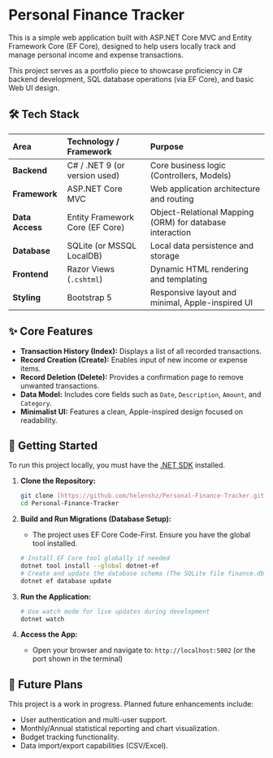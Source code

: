 # Personal Finance Tracker

This is a simple web application built with ASP.NET Core MVC and Entity Framework Core (EF Core), designed to help users locally track and manage personal income and expense transactions.

This project serves as a portfolio piece to showcase proficiency in C# backend development, SQL database operations (via EF Core), and basic Web UI design.

## 🛠️ Tech Stack

| Area | Technology / Framework | Purpose |
| :--- | :--- | :--- |
| **Backend** | C# / .NET 9 (or version used) | Core business logic (Controllers, Models) |
| **Framework** | ASP.NET Core MVC | Web application architecture and routing |
| **Data Access** | Entity Framework Core (EF Core) | Object-Relational Mapping (ORM) for database interaction |
| **Database** | SQLite (or MSSQL LocalDB) | Local data persistence and storage |
| **Frontend** | Razor Views (`.cshtml`) | Dynamic HTML rendering and templating |
| **Styling** | Bootstrap 5 | Responsive layout and minimal, Apple-inspired UI |

## ✨ Core Features

* **Transaction History (Index):** Displays a list of all recorded transactions.
* **Record Creation (Create):** Enables input of new income or expense items.
* **Record Deletion (Delete):** Provides a confirmation page to remove unwanted transactions.
* **Data Model:** Includes core fields such as `Date`, `Description`, `Amount`, and `Category`.
* **Minimalist UI:** Features a clean, Apple-inspired design focused on readability.

## 🚀 Getting Started

To run this project locally, you must have the [.NET SDK](https://dotnet.microsoft.com/download) installed.

1.  **Clone the Repository:**
    ```bash
    git clone [https://github.com/helenshz/Personal-Finance-Tracker.git](https://github.com/helenshz/Personal-Finance-Tracker.git)
    cd Personal-Finance-Tracker
    ```

2.  **Build and Run Migrations (Database Setup):**
    * The project uses EF Core Code-First. Ensure you have the global tool installed.
    ```bash
    # Install EF Core tool globally if needed
    dotnet tool install --global dotnet-ef 
    # Create and update the database schema (The SQLite file finance.db will be generated)
    dotnet ef database update 
    ```

3.  **Run the Application:**
    ```bash
    # Use watch mode for live updates during development
    dotnet watch 
    ```

4.  **Access the App:**
    * Open your browser and navigate to: `http://localhost:5002` (or the port shown in the terminal)

## 📌 Future Plans

This project is a work in progress. Planned future enhancements include:

* User authentication and multi-user support.
* Monthly/Annual statistical reporting and chart visualization.
* Budget tracking functionality.
* Data import/export capabilities (CSV/Excel).
